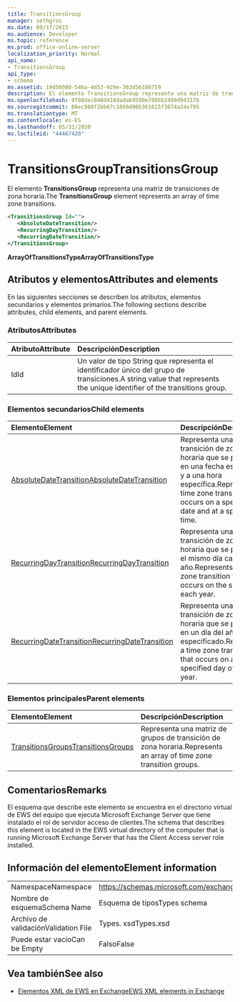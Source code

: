 ```yaml
---
title: TransitionsGroup
manager: sethgros
ms.date: 09/17/2015
ms.audience: Developer
ms.topic: reference
ms.prod: office-online-server
localization_priority: Normal
api_name:
- TransitionsGroup
api_type:
- schema
ms.assetid: 19d56080-546a-4d53-929e-363d56186759
description: El elemento TransitionsGroup representa una matriz de transiciones de zona horaria.
ms.openlocfilehash: 9f08dec048d410dadab9580e7886b2499d943176
ms.sourcegitcommit: 88ec988f2bb67c1866d06b361615f3674a24e795
ms.translationtype: MT
ms.contentlocale: es-ES
ms.lasthandoff: 05/31/2020
ms.locfileid: "44467420"
---
```

# <a name="transitionsgroup"></a><span data-ttu-id="a3d88-103">TransitionsGroup</span><span class="sxs-lookup"><span data-stu-id="a3d88-103">TransitionsGroup</span></span>

<span data-ttu-id="a3d88-104">El elemento **TransitionsGroup** representa una matriz de transiciones de zona horaria.</span><span class="sxs-lookup"><span data-stu-id="a3d88-104">The **TransitionsGroup** element represents an array of time zone transitions.</span></span> 
  
```xml
<TransitionsGroup Id="">
   <AbsoluteDateTransition/>
   <RecurringDayTransition/>
   <RecurringDateTransition/>
</TransitionsGroup>
```

 <span data-ttu-id="a3d88-105">**ArrayOfTransitionsType**</span><span class="sxs-lookup"><span data-stu-id="a3d88-105">**ArrayOfTransitionsType**</span></span>
## <a name="attributes-and-elements"></a><span data-ttu-id="a3d88-106">Atributos y elementos</span><span class="sxs-lookup"><span data-stu-id="a3d88-106">Attributes and elements</span></span>

<span data-ttu-id="a3d88-107">En las siguientes secciones se describen los atributos, elementos secundarios y elementos primarios.</span><span class="sxs-lookup"><span data-stu-id="a3d88-107">The following sections describe attributes, child elements, and parent elements.</span></span>
  
### <a name="attributes"></a><span data-ttu-id="a3d88-108">Atributos</span><span class="sxs-lookup"><span data-stu-id="a3d88-108">Attributes</span></span>

|<span data-ttu-id="a3d88-109">**Atributo**</span><span class="sxs-lookup"><span data-stu-id="a3d88-109">**Attribute**</span></span>|<span data-ttu-id="a3d88-110">**Descripción**</span><span class="sxs-lookup"><span data-stu-id="a3d88-110">**Description**</span></span>|
|:-----|:-----|
|<span data-ttu-id="a3d88-111">Id</span><span class="sxs-lookup"><span data-stu-id="a3d88-111">Id</span></span>  <br/> |<span data-ttu-id="a3d88-112">Un valor de tipo String que representa el identificador único del grupo de transiciones.</span><span class="sxs-lookup"><span data-stu-id="a3d88-112">A string value that represents the unique identifier of the transitions group.</span></span>  <br/> |
   
### <a name="child-elements"></a><span data-ttu-id="a3d88-113">Elementos secundarios</span><span class="sxs-lookup"><span data-stu-id="a3d88-113">Child elements</span></span>

|<span data-ttu-id="a3d88-114">**Elemento**</span><span class="sxs-lookup"><span data-stu-id="a3d88-114">**Element**</span></span>|<span data-ttu-id="a3d88-115">**Descripción**</span><span class="sxs-lookup"><span data-stu-id="a3d88-115">**Description**</span></span>|
|:-----|:-----|
|[<span data-ttu-id="a3d88-116">AbsoluteDateTransition</span><span class="sxs-lookup"><span data-stu-id="a3d88-116">AbsoluteDateTransition</span></span>](absolutedatetransition.md) <br/> |<span data-ttu-id="a3d88-117">Representa una transición de zona horaria que se produce en una fecha específica y a una hora específica.</span><span class="sxs-lookup"><span data-stu-id="a3d88-117">Represents a time zone transition that occurs on a specific date and at a specific time.</span></span>  <br/> |
|[<span data-ttu-id="a3d88-118">RecurringDayTransition</span><span class="sxs-lookup"><span data-stu-id="a3d88-118">RecurringDayTransition</span></span>](recurringdaytransition.md) <br/> |<span data-ttu-id="a3d88-119">Representa una transición de zona horaria que se produce el mismo día cada año.</span><span class="sxs-lookup"><span data-stu-id="a3d88-119">Represents a time zone transition that occurs on the same day each year.</span></span>  <br/> |
|[<span data-ttu-id="a3d88-120">RecurringDateTransition</span><span class="sxs-lookup"><span data-stu-id="a3d88-120">RecurringDateTransition</span></span>](recurringdatetransition.md) <br/> |<span data-ttu-id="a3d88-121">Representa una transición de zona horaria que se produce en un día del año especificado.</span><span class="sxs-lookup"><span data-stu-id="a3d88-121">Represents a time zone transition that occurs on a specified day of the year.</span></span>  <br/> |
   
### <a name="parent-elements"></a><span data-ttu-id="a3d88-122">Elementos principales</span><span class="sxs-lookup"><span data-stu-id="a3d88-122">Parent elements</span></span>

|<span data-ttu-id="a3d88-123">**Elemento**</span><span class="sxs-lookup"><span data-stu-id="a3d88-123">**Element**</span></span>|<span data-ttu-id="a3d88-124">**Descripción**</span><span class="sxs-lookup"><span data-stu-id="a3d88-124">**Description**</span></span>|
|:-----|:-----|
|[<span data-ttu-id="a3d88-125">TransitionsGroups</span><span class="sxs-lookup"><span data-stu-id="a3d88-125">TransitionsGroups</span></span>](transitionsgroups.md) <br/> |<span data-ttu-id="a3d88-126">Representa una matriz de grupos de transición de zona horaria.</span><span class="sxs-lookup"><span data-stu-id="a3d88-126">Represents an array of time zone transition groups.</span></span>  <br/> |
   
## <a name="remarks"></a><span data-ttu-id="a3d88-127">Comentarios</span><span class="sxs-lookup"><span data-stu-id="a3d88-127">Remarks</span></span>

<span data-ttu-id="a3d88-128">El esquema que describe este elemento se encuentra en el directorio virtual de EWS del equipo que ejecuta Microsoft Exchange Server que tiene instalado el rol de servidor acceso de clientes.</span><span class="sxs-lookup"><span data-stu-id="a3d88-128">The schema that describes this element is located in the EWS virtual directory of the computer that is running Microsoft Exchange Server that has the Client Access server role installed.</span></span>
  
## <a name="element-information"></a><span data-ttu-id="a3d88-129">Información del elemento</span><span class="sxs-lookup"><span data-stu-id="a3d88-129">Element information</span></span>

|||
|:-----|:-----|
|<span data-ttu-id="a3d88-130">Namespace</span><span class="sxs-lookup"><span data-stu-id="a3d88-130">Namespace</span></span>  <br/> |https://schemas.microsoft.com/exchange/services/2006/types  <br/> |
|<span data-ttu-id="a3d88-131">Nombre de esquema</span><span class="sxs-lookup"><span data-stu-id="a3d88-131">Schema Name</span></span>  <br/> |<span data-ttu-id="a3d88-132">Esquema de tipos</span><span class="sxs-lookup"><span data-stu-id="a3d88-132">Types schema</span></span>  <br/> |
|<span data-ttu-id="a3d88-133">Archivo de validación</span><span class="sxs-lookup"><span data-stu-id="a3d88-133">Validation File</span></span>  <br/> |<span data-ttu-id="a3d88-134">Types. xsd</span><span class="sxs-lookup"><span data-stu-id="a3d88-134">Types.xsd</span></span>  <br/> |
|<span data-ttu-id="a3d88-135">Puede estar vacío</span><span class="sxs-lookup"><span data-stu-id="a3d88-135">Can be Empty</span></span>  <br/> |<span data-ttu-id="a3d88-136">Falso</span><span class="sxs-lookup"><span data-stu-id="a3d88-136">False</span></span>  <br/> |
   
## <a name="see-also"></a><span data-ttu-id="a3d88-137">Vea también</span><span class="sxs-lookup"><span data-stu-id="a3d88-137">See also</span></span>



- [<span data-ttu-id="a3d88-138">Elementos XML de EWS en Exchange</span><span class="sxs-lookup"><span data-stu-id="a3d88-138">EWS XML elements in Exchange</span></span>](ews-xml-elements-in-exchange.md)

